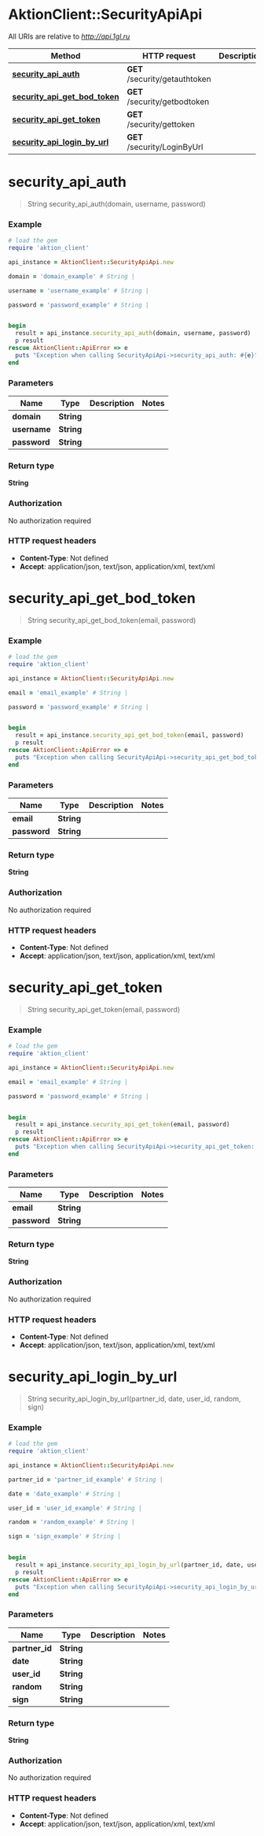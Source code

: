 # AktionClient::SecurityApiApi

All URIs are relative to *http://api.1gl.ru*

Method | HTTP request | Description
------------- | ------------- | -------------
[**security_api_auth**](SecurityApiApi.md#security_api_auth) | **GET** /security/getauthtoken | 
[**security_api_get_bod_token**](SecurityApiApi.md#security_api_get_bod_token) | **GET** /security/getbodtoken | 
[**security_api_get_token**](SecurityApiApi.md#security_api_get_token) | **GET** /security/gettoken | 
[**security_api_login_by_url**](SecurityApiApi.md#security_api_login_by_url) | **GET** /security/LoginByUrl | 


# **security_api_auth**
> String security_api_auth(domain, username, password)



### Example
```ruby
# load the gem
require 'aktion_client'

api_instance = AktionClient::SecurityApiApi.new

domain = 'domain_example' # String | 

username = 'username_example' # String | 

password = 'password_example' # String | 


begin
  result = api_instance.security_api_auth(domain, username, password)
  p result
rescue AktionClient::ApiError => e
  puts "Exception when calling SecurityApiApi->security_api_auth: #{e}"
end
```

### Parameters

Name | Type | Description  | Notes
------------- | ------------- | ------------- | -------------
 **domain** | **String**|  | 
 **username** | **String**|  | 
 **password** | **String**|  | 

### Return type

**String**

### Authorization

No authorization required

### HTTP request headers

 - **Content-Type**: Not defined
 - **Accept**: application/json, text/json, application/xml, text/xml



# **security_api_get_bod_token**
> String security_api_get_bod_token(email, password)



### Example
```ruby
# load the gem
require 'aktion_client'

api_instance = AktionClient::SecurityApiApi.new

email = 'email_example' # String | 

password = 'password_example' # String | 


begin
  result = api_instance.security_api_get_bod_token(email, password)
  p result
rescue AktionClient::ApiError => e
  puts "Exception when calling SecurityApiApi->security_api_get_bod_token: #{e}"
end
```

### Parameters

Name | Type | Description  | Notes
------------- | ------------- | ------------- | -------------
 **email** | **String**|  | 
 **password** | **String**|  | 

### Return type

**String**

### Authorization

No authorization required

### HTTP request headers

 - **Content-Type**: Not defined
 - **Accept**: application/json, text/json, application/xml, text/xml



# **security_api_get_token**
> String security_api_get_token(email, password)



### Example
```ruby
# load the gem
require 'aktion_client'

api_instance = AktionClient::SecurityApiApi.new

email = 'email_example' # String | 

password = 'password_example' # String | 


begin
  result = api_instance.security_api_get_token(email, password)
  p result
rescue AktionClient::ApiError => e
  puts "Exception when calling SecurityApiApi->security_api_get_token: #{e}"
end
```

### Parameters

Name | Type | Description  | Notes
------------- | ------------- | ------------- | -------------
 **email** | **String**|  | 
 **password** | **String**|  | 

### Return type

**String**

### Authorization

No authorization required

### HTTP request headers

 - **Content-Type**: Not defined
 - **Accept**: application/json, text/json, application/xml, text/xml



# **security_api_login_by_url**
> String security_api_login_by_url(partner_id, date, user_id, random, sign)



### Example
```ruby
# load the gem
require 'aktion_client'

api_instance = AktionClient::SecurityApiApi.new

partner_id = 'partner_id_example' # String | 

date = 'date_example' # String | 

user_id = 'user_id_example' # String | 

random = 'random_example' # String | 

sign = 'sign_example' # String | 


begin
  result = api_instance.security_api_login_by_url(partner_id, date, user_id, random, sign)
  p result
rescue AktionClient::ApiError => e
  puts "Exception when calling SecurityApiApi->security_api_login_by_url: #{e}"
end
```

### Parameters

Name | Type | Description  | Notes
------------- | ------------- | ------------- | -------------
 **partner_id** | **String**|  | 
 **date** | **String**|  | 
 **user_id** | **String**|  | 
 **random** | **String**|  | 
 **sign** | **String**|  | 

### Return type

**String**

### Authorization

No authorization required

### HTTP request headers

 - **Content-Type**: Not defined
 - **Accept**: application/json, text/json, application/xml, text/xml



